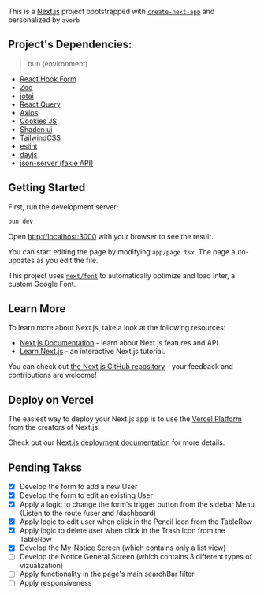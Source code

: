 This is a [Next.js](https://nextjs.org/) project bootstrapped with [`create-next-app`](https://github.com/vercel/next.js/tree/canary/packages/create-next-app) and personalized by `avorb`

## Project's Dependencies:

> bun (environment)

- [React Hook Form](https://react-hook-form.com/)
- [Zod](https://zod.dev/)
- [jotai](https://jotai.org/)
- [React Query](https://tanstack.com/query/latest)
- [Axios](https://axios-http.com/docs/intro)
- [Cookies JS](https://github.com/js-cookie/js-cookie)
- [Shadcn ui](https://ui.shadcn.com/)
- [TailwindCSS](https://tailwindcss.com/)
- [eslint](https://eslint.org/)
- [dayjs](https://day.js.org/)
- [json-server (fakie API)](https://github.com/typicode/json-server/tree/v0)

## Getting Started

First, run the development server:

```bash
bun dev
```

Open [http://localhost:3000](http://localhost:3000) with your browser to see the result.

You can start editing the page by modifying `app/page.tsx`. The page auto-updates as you edit the file.

This project uses [`next/font`](https://nextjs.org/docs/basic-features/font-optimization) to automatically optimize and load Inter, a custom Google Font.

## Learn More

To learn more about Next.js, take a look at the following resources:

- [Next.js Documentation](https://nextjs.org/docs) - learn about Next.js features and API.
- [Learn Next.js](https://nextjs.org/learn) - an interactive Next.js tutorial.

You can check out [the Next.js GitHub repository](https://github.com/vercel/next.js/) - your feedback and contributions are welcome!

## Deploy on Vercel

The easiest way to deploy your Next.js app is to use the [Vercel Platform](https://vercel.com/new?utm_medium=default-template&filter=next.js&utm_source=create-next-app&utm_campaign=create-next-app-readme) from the creators of Next.js.

Check out our [Next.js deployment documentation](https://nextjs.org/docs/deployment) for more details.

## Pending Takss

- [x] Develop the form to add a new User
- [x] Develop the form to edit an existing User
- [x] Apply a logic to change the form's trigger button from the sidebar Menu. (Listen to the route /user and /dashboard)
- [x] Apply logic to edit user when click in the Pencil icon from the TableRow
- [x] Apply logic to delete user when click in the Trash Icon from the TableRow
- [x] Develop the My-Notice Screen (which contains only a list view)
- [ ] Develop the Notice General Screen (which contains 3 different types of vizualization)
- [ ] Apply functionality in the page's main searchBar filter
- [ ] Apply responsiveness
